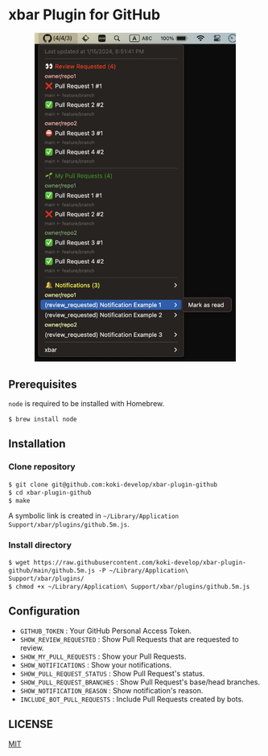 # xbar Plugin for GitHub

<p align="center">
<img src="./screenshot.png" width="400p" />
</p>

## Prerequisites

`node` is required to be installed with Homebrew.

```console
$ brew install node
```

## Installation

### Clone repository

```console
$ git clone git@github.com:koki-develop/xbar-plugin-github
$ cd xbar-plugin-github
$ make
```

A symbolic link is created in `~/Library/Application Support/xbar/plugins/github.5m.js`.

### Install directory

```console
$ wget https://raw.githubusercontent.com/koki-develop/xbar-plugin-github/main/github.5m.js -P ~/Library/Application\ Support/xbar/plugins/
$ chmod +x ~/Library/Application\ Support/xbar/plugins/github.5m.js
```

## Configuration

- `GITHUB_TOKEN` : Your GitHub Personal Access Token.
- `SHOW_REVIEW_REQUESTED` : Show Pull Requests that are requested to review.
- `SHOW_MY_PULL_REQUESTS` : Show your Pull Requests.
- `SHOW_NOTIFICATIONS` : Show your notifications.
- `SHOW_PULL_REQUEST_STATUS` : Show Pull Request's status.
- `SHOW_PULL_REQUEST_BRANCHES` : Show Pull Request's base/head branches.
- `SHOW_NOTIFICATION_REASON` : Show notification's reason.
- `INCLUDE_BOT_PULL_REQUESTS` : Include Pull Requests created by bots.


## LICENSE

[MIT](./LICENSE)
